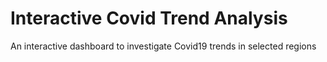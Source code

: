 # Interactive Covid Trend Analysis

An interactive dashboard to investigate Covid19 trends in selected regions
